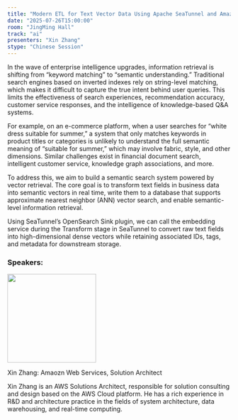 ```yaml
---
title: "Modern ETL for Text Vector Data Using Apache SeaTunnel and Amazon Bedrock"
date: "2025-07-26T15:00:00"
room: "JingMing Hall"
track: "ai"
presenters: "Xin Zhang"
stype: "Chinese Session"
---
```


In the wave of enterprise intelligence upgrades, information retrieval is shifting from “keyword matching” to “semantic understanding.” Traditional search engines based on inverted indexes rely on string-level matching, which makes it difficult to capture the true intent behind user queries. This limits the effectiveness of search experiences, recommendation accuracy, customer service responses, and the intelligence of knowledge-based Q&A systems.

For example, on an e-commerce platform, when a user searches for “white dress suitable for summer,” a system that only matches keywords in product titles or categories is unlikely to understand the full semantic meaning of “suitable for summer,” which may involve fabric, style, and other dimensions. Similar challenges exist in financial document search, intelligent customer service, knowledge graph associations, and more.

To address this, we aim to build a semantic search system powered by vector retrieval. The core goal is to transform text fields in business data into semantic vectors in real time, write them to a database that supports approximate nearest neighbor (ANN) vector search, and enable semantic-level information retrieval.

Using SeaTunnel’s OpenSearch Sink plugin, we can call the embedding service during the Transform stage in SeaTunnel to convert raw text fields into high-dimensional dense vectors while retaining associated IDs, tags, and metadata for downstream storage.

### Speakers:


<img src="https://sessionize.com/image/2a81-400o400o1-Jsau5kyb24ZgXpGbt5aVrk.png" width="200" /><br/>

Xin Zhang: Amaozn Web Services, Solution Architect

Xin Zhang is an AWS Solutions Architect, responsible for solution consulting and design based on the AWS Cloud platform. He has a rich experience in R&D and architecture practice in the fields of system architecture, data warehousing, and real-time computing.